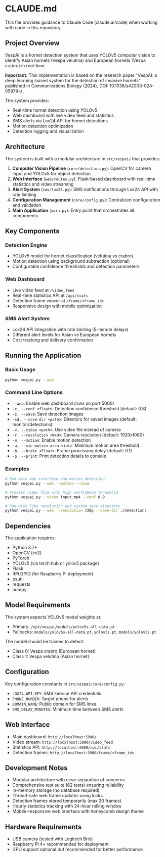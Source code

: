 # CLAUDE.md

This file provides guidance to Claude Code (claude.ai/code) when working with code in this repository.

## Project Overview

VespAI is a hornet detection system that uses YOLOv5 computer vision to identify Asian hornets (Vespa velutina) and European hornets (Vespa crabro) in real-time. 

**Important:** This implementation is based on the research paper "VespAI: a deep learning-based system for the detection of invasive hornets" published in Communications Biology (2024), DOI: 10.1038/s42003-024-05979-z.

The system provides:

- Real-time hornet detection using YOLOv5
- Web dashboard with live video feed and statistics
- SMS alerts via Lox24 API for hornet detections
- Motion detection optimization
- Detection logging and visualization

## Architecture

The system is built with a modular architecture in `src/vespai/` that provides:

1. **Computer Vision Pipeline** (`core/detection.py`): OpenCV for camera input and YOLOv5 for object detection
2. **Web Interface** (`web/routes.py`): Flask-based dashboard with real-time statistics and video streaming
3. **Alert System** (`sms/lox24.py`): SMS notifications through Lox24 API with rate limiting
4. **Configuration Management** (`core/config.py`): Centralized configuration and validation
5. **Main Application** (`main.py`): Entry point that orchestrates all components

## Key Components

### Detection Engine
- YOLOv5 model for hornet classification (velutina vs crabro)
- Motion detection using background subtraction (optional)
- Configurable confidence thresholds and detection parameters

### Web Dashboard
- Live video feed at `/video_feed`
- Real-time statistics API at `/api/stats`
- Detection frame viewer at `/frame/<frame_id>`
- Responsive design with mobile optimization

### SMS Alert System
- Lox24 API integration with rate limiting (5-minute delays)
- Different alert levels for Asian vs European hornets
- Cost tracking and delivery confirmation

## Running the Application

### Basic Usage
```bash
python vespai.py --web
```

### Command Line Options
- `--web`: Enable web dashboard (runs on port 5000)
- `-c, --conf <float>`: Detection confidence threshold (default: 0.8)
- `-s, --save`: Save detection images
- `-sd, --save-dir <path>`: Directory for saved images (default: monitor/detections)
- `-v, --video <path>`: Use video file instead of camera
- `-r, --resolution <WxH>`: Camera resolution (default: 1920x1080)
- `-m, --motion`: Enable motion detection
- `-a, --min-motion-area <int>`: Minimum motion area threshold
- `-b, --brake <float>`: Frame processing delay (default: 0.1)
- `-p, --print`: Print detection details to console

### Examples
```bash
# Run with web interface and motion detection
python vespai.py --web --motion --save

# Process video file with high confidence threshold
python vespai.py --video input.mp4 --conf 0.9

# Run with 720p resolution and custom save directory
python vespai.py --web --resolution 720p --save-dir ./detections
```

## Dependencies

The application requires:
- Python 3.7+
- OpenCV (cv2)
- PyTorch
- YOLOv5 (via torch.hub or yolov5 package)
- Flask
- RPi.GPIO (for Raspberry Pi deployment)
- psutil
- requests
- numpy

## Model Requirements

The system expects YOLOv5 model weights at:
- Primary: `/opt/vespai/models/yolov5s-all-data.pt`
- Fallbacks: `models/yolov5s-all-data.pt`, `yolov5s.pt`, `models/yolov5s.pt`

The model should be trained to detect:
- Class 0: Vespa crabro (European hornet)
- Class 1: Vespa velutina (Asian hornet)

## Configuration

Key configuration constants in `src/vespai/core/config.py`:
- `LOX24_API_KEY`: SMS service API credentials
- `PHONE_NUMBER`: Target phone for alerts
- `DOMAIN_NAME`: Public domain for SMS links
- `SMS_DELAY_MINUTES`: Minimum time between SMS alerts

## Web Interface

- Main dashboard: `http://localhost:5000/`
- Video stream: `http://localhost:5000/video_feed`
- Statistics API: `http://localhost:5000/api/stats`
- Detection frames: `http://localhost:5000/frame/<frame_id>`

## Development Notes

- Modular architecture with clear separation of concerns
- Comprehensive test suite (62 tests) ensuring reliability
- In-memory storage (no database required)
- Thread-safe web frame updates using locks
- Detection frames stored temporarily (max 20 frames)
- Hourly statistics tracking with 24-hour rolling window
- Mobile-responsive web interface with honeycomb design theme

## Hardware Requirements

- USB camera (tested with Logitech Brio)
- Raspberry Pi 4+ recommended for deployment
- GPU support optional but recommended for better performance